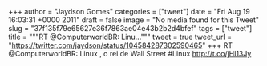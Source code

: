 
+++
author = "Jaydson Gomes"
categories = ["tweet"]
date = "Fri Aug 19 16:03:31 +0000 2011"
draft = false
image = "No media found for this Tweet"
slug = "37f135f79e65627e36f7863ae04e43b2b2d4bfef"
tags = ["tweet"]
title = """RT @ComputerworldBR: Linu..."""
tweet = true
tweet_url = "https://twitter.com/jaydson/status/104584287302590465"
+++
RT @ComputerworldBR: Linux , o rei de Wall Street #Linux http://t.co/jHl13Jy
